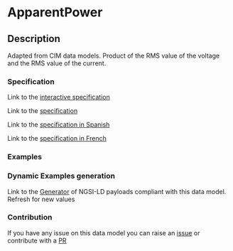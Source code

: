 # ApparentPower

## Description 

Adapted from CIM data models. Product of the RMS value of the voltage and the RMS value of the current.
### Specification

Link to the [interactive specification](https://swagger.lab.fiware.org/?url=https://smart-data-models.github.io/dataModel.EnergyCIM/ApparentPower/swagger.yaml)

Link to the [specification](https://smart-data-models.github.io/dataModel.EnergyCIM/ApparentPower/doc/spec.md)

Link to the [specification in Spanish](https://smart-data-models.github.io/dataModel.EnergyCIM/ApparentPower/doc/spec_ES.md)

Link to the [specification in French](https://smart-data-models.github.io/dataModel.EnergyCIM/ApparentPower/doc/spec_FR.md)
### Examples
### Dynamic Examples generation

Link to the [Generator](https://smartdatamodels.org/extra/ngsi-ld_generator_v0.91.php?schemaUrl=https://raw.githubusercontent.com/smart-data-models/dataModel.EnergyCIM/master/ApparentPower/schema.json&email=info@smartdatamodels.org) of NGSI-LD payloads compliant with this data model. Refresh for new values
### Contribution

 If you have any issue on this data model you can raise an [issue](https://github.com/smart-data-models/dataModel.EnergyCIM/issues)  or contribute with a [PR](https://github.com/smart-data-models/dataModel.EnergyCIM/pulls)
